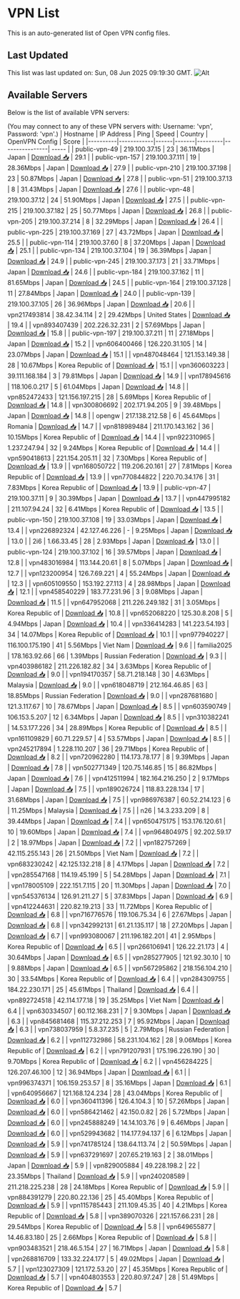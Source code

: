 # VPN List

This is an auto-generated list of Open VPN config files.

## Last Updated

This list was last updated on: Sun, 08 Jun 2025 09:19:30 GMT.
![Alt](https://repobeats.axiom.co/api/embed/186b98318ef1479477931607c1ad7d823f12451f.svg "Repobeats analytics image")

## Available Servers

Below is the list of available VPN servers:

(You may connect to any of these VPN servers with: Username: 'vpn', Password: 'vpn'.)
| Hostname | IP Address | Ping | Speed | Country | OpenVPN Config | Score |
|----------|------------|------|-------|---------|----------------| ----- |
| public-vpn-49 | 219.100.37.15 | 23 | 36.11Mbps | Japan | [Download 📥](./configs/server_0_JP.ovpn) | 29.1 |
| public-vpn-157 | 219.100.37.111 | 19 | 28.36Mbps | Japan | [Download 📥](./configs/server_1_JP.ovpn) | 27.9 |
| public-vpn-210 | 219.100.37.198 | 23 | 50.87Mbps | Japan | [Download 📥](./configs/server_2_JP.ovpn) | 27.8 |
| public-vpn-51 | 219.100.37.13 | 8 | 31.43Mbps | Japan | [Download 📥](./configs/server_3_JP.ovpn) | 27.6 |
| public-vpn-48 | 219.100.37.12 | 24 | 51.90Mbps | Japan | [Download 📥](./configs/server_4_JP.ovpn) | 27.5 |
| public-vpn-215 | 219.100.37.182 | 25 | 50.77Mbps | Japan | [Download 📥](./configs/server_5_JP.ovpn) | 26.8 |
| public-vpn-205 | 219.100.37.214 | 8 | 32.29Mbps | Japan | [Download 📥](./configs/server_6_JP.ovpn) | 26.4 |
| public-vpn-225 | 219.100.37.169 | 27 | 43.72Mbps | Japan | [Download 📥](./configs/server_7_JP.ovpn) | 25.5 |
| public-vpn-114 | 219.100.37.60 | 8 | 37.20Mbps | Japan | [Download 📥](./configs/server_8_JP.ovpn) | 25.1 |
| public-vpn-134 | 219.100.37.104 | 19 | 36.39Mbps | Japan | [Download 📥](./configs/server_9_JP.ovpn) | 24.9 |
| public-vpn-245 | 219.100.37.173 | 21 | 33.71Mbps | Japan | [Download 📥](./configs/server_10_JP.ovpn) | 24.6 |
| public-vpn-184 | 219.100.37.162 | 11 | 81.65Mbps | Japan | [Download 📥](./configs/server_11_JP.ovpn) | 24.5 |
| public-vpn-164 | 219.100.37.128 | 11 | 27.84Mbps | Japan | [Download 📥](./configs/server_12_JP.ovpn) | 24.0 |
| public-vpn-139 | 219.100.37.105 | 26 | 36.96Mbps | Japan | [Download 📥](./configs/server_13_JP.ovpn) | 20.6 |
| vpn217493814 | 38.42.34.114 | 2 | 29.42Mbps | United States | [Download 📥](./configs/server_14_US.ovpn) | 19.4 |
| vpn893407439 | 202.226.32.231 | 2 | 57.69Mbps | Japan | [Download 📥](./configs/server_15_JP.ovpn) | 15.8 |
| public-vpn-197 | 219.100.37.211 | 11 | 27.18Mbps | Japan | [Download 📥](./configs/server_16_JP.ovpn) | 15.2 |
| vpn606400466 | 126.220.31.105 | 14 | 23.07Mbps | Japan | [Download 📥](./configs/server_17_JP.ovpn) | 15.1 |
| vpn487048464 | 121.153.149.38 | 28 | 10.67Mbps | Korea Republic of | [Download 📥](./configs/server_18_KR.ovpn) | 15.1 |
| vpn360603223 | 39.111.168.184 | 3 | 79.81Mbps | Japan | [Download 📥](./configs/server_19_JP.ovpn) | 14.9 |
| vpn178945616 | 118.106.0.217 | 5 | 61.04Mbps | Japan | [Download 📥](./configs/server_20_JP.ovpn) | 14.8 |
| vpn852472433 | 121.156.197.215 | 28 | 5.69Mbps | Korea Republic of | [Download 📥](./configs/server_21_KR.ovpn) | 14.8 |
| vpn300806692 | 202.171.94.205 | 9 | 39.48Mbps | Japan | [Download 📥](./configs/server_22_JP.ovpn) | 14.8 |
| opengw | 217.138.212.58 | 6 | 45.64Mbps | Romania | [Download 📥](./configs/server_23_RO.ovpn) | 14.7 |
| vpn818989484 | 211.170.143.162 | 36 | 10.15Mbps | Korea Republic of | [Download 📥](./configs/server_24_KR.ovpn) | 14.4 |
| vpn922310965 | 1.237.247.94 | 32 | 9.24Mbps | Korea Republic of | [Download 📥](./configs/server_25_KR.ovpn) | 14.4 |
| vpn590418613 | 221.154.205.11 | 32 | 7.30Mbps | Korea Republic of | [Download 📥](./configs/server_26_KR.ovpn) | 13.9 |
| vpn168050722 | 119.206.20.161 | 27 | 7.81Mbps | Korea Republic of | [Download 📥](./configs/server_27_KR.ovpn) | 13.9 |
| vpn770844822 | 220.70.34.176 | 31 | 7.83Mbps | Korea Republic of | [Download 📥](./configs/server_28_KR.ovpn) | 13.9 |
| public-vpn-47 | 219.100.37.11 | 9 | 30.39Mbps | Japan | [Download 📥](./configs/server_29_JP.ovpn) | 13.7 |
| vpn447995182 | 211.107.94.24 | 32 | 6.41Mbps | Korea Republic of | [Download 📥](./configs/server_30_KR.ovpn) | 13.5 |
| public-vpn-150 | 219.100.37.108 | 19 | 33.03Mbps | Japan | [Download 📥](./configs/server_31_JP.ovpn) | 13.4 |
| vpn226892324 | 42.127.46.226 | - | 9.25Mbps | Japan | [Download 📥](./configs/server_32_JP.ovpn) | 13.0 |
| 2i6 | 1.66.33.45 | 28 | 2.93Mbps | Japan | [Download 📥](./configs/server_33_JP.ovpn) | 13.0 |
| public-vpn-124 | 219.100.37.102 | 16 | 39.57Mbps | Japan | [Download 📥](./configs/server_34_JP.ovpn) | 12.8 |
| vpn483016984 | 113.144.20.61 | 8 | 5.07Mbps | Japan | [Download 📥](./configs/server_35_JP.ovpn) | 12.7 |
| vpn123200954 | 126.7.69.221 | 4 | 55.24Mbps | Japan | [Download 📥](./configs/server_36_JP.ovpn) | 12.3 |
| vpn605109550 | 153.192.27.113 | 4 | 28.98Mbps | Japan | [Download 📥](./configs/server_37_JP.ovpn) | 12.1 |
| vpn458540229 | 183.77.231.96 | 3 | 9.08Mbps | Japan | [Download 📥](./configs/server_38_JP.ovpn) | 11.5 |
| vpn647952068 | 211.226.249.182 | 31 | 3.05Mbps | Korea Republic of | [Download 📥](./configs/server_39_KR.ovpn) | 10.8 |
| vpn652068220 | 125.30.8.208 | 5 | 4.94Mbps | Japan | [Download 📥](./configs/server_40_JP.ovpn) | 10.4 |
| vpn336414283 | 141.223.54.193 | 34 | 14.07Mbps | Korea Republic of | [Download 📥](./configs/server_41_KR.ovpn) | 10.1 |
| vpn977940227 | 116.100.175.190 | 41 | 5.56Mbps | Viet Nam | [Download 📥](./configs/server_42_VN.ovpn) | 9.6 |
| familia2025 | 178.163.92.66 | 66 | 1.39Mbps | Russian Federation | [Download 📥](./configs/server_43_RU.ovpn) | 9.3 |
| vpn403986182 | 211.226.182.82 | 34 | 3.63Mbps | Korea Republic of | [Download 📥](./configs/server_44_KR.ovpn) | 9.0 |
| vpn194170357 | 58.71.218.148 | 30 | 4.63Mbps | Malaysia | [Download 📥](./configs/server_45_MY.ovpn) | 9.0 |
| vpn618048719 | 212.164.46.85 | 63 | 18.85Mbps | Russian Federation | [Download 📥](./configs/server_46_RU.ovpn) | 9.0 |
| vpn287681680 | 121.3.117.67 | 10 | 78.67Mbps | Japan | [Download 📥](./configs/server_47_JP.ovpn) | 8.5 |
| vpn603590749 | 106.153.5.207 | 12 | 6.34Mbps | Japan | [Download 📥](./configs/server_48_JP.ovpn) | 8.5 |
| vpn310382241 | 14.53.177.226 | 34 | 28.89Mbps | Korea Republic of | [Download 📥](./configs/server_49_KR.ovpn) | 8.5 |
| vpn161109829 | 60.71.229.57 | 4 | 53.57Mbps | Japan | [Download 📥](./configs/server_50_JP.ovpn) | 8.5 |
| vpn245217894 | 1.228.110.207 | 36 | 29.71Mbps | Korea Republic of | [Download 📥](./configs/server_51_KR.ovpn) | 8.2 |
| vpn720962280 | 114.173.78.177 | 8 | 9.39Mbps | Japan | [Download 📥](./configs/server_52_JP.ovpn) | 7.8 |
| vpn502771349 | 120.75.146.85 | 15 | 86.82Mbps | Japan | [Download 📥](./configs/server_53_JP.ovpn) | 7.6 |
| vpn412511994 | 182.164.216.250 | 2 | 9.17Mbps | Japan | [Download 📥](./configs/server_54_JP.ovpn) | 7.5 |
| vpn189026724 | 118.83.228.134 | 17 | 31.68Mbps | Japan | [Download 📥](./configs/server_55_JP.ovpn) | 7.5 |
| vpn986976387 | 60.52.214.123 | 6 | 11.25Mbps | Malaysia | [Download 📥](./configs/server_56_MY.ovpn) | 7.5 |
| n26 | 14.3.233.209 | 8 | 39.44Mbps | Japan | [Download 📥](./configs/server_57_JP.ovpn) | 7.4 |
| vpn650475175 | 153.176.120.61 | 10 | 19.60Mbps | Japan | [Download 📥](./configs/server_58_JP.ovpn) | 7.4 |
| vpn964804975 | 92.202.59.17 | 2 | 18.97Mbps | Japan | [Download 📥](./configs/server_59_JP.ovpn) | 7.2 |
| vpn182757269 | 42.115.255.143 | 26 | 21.50Mbps | Viet Nam | [Download 📥](./configs/server_60_VN.ovpn) | 7.2 |
| vpn683230242 | 42.125.132.218 | 8 | 4.17Mbps | Japan | [Download 📥](./configs/server_61_JP.ovpn) | 7.2 |
| vpn285547168 | 114.19.45.199 | 5 | 54.28Mbps | Japan | [Download 📥](./configs/server_62_JP.ovpn) | 7.1 |
| vpn178005109 | 222.151.7.115 | 20 | 11.30Mbps | Japan | [Download 📥](./configs/server_63_JP.ovpn) | 7.0 |
| vpn545376134 | 126.91.211.27 | 5 | 37.83Mbps | Japan | [Download 📥](./configs/server_64_JP.ovpn) | 6.9 |
| vpn412244631 | 220.82.19.213 | 33 | 11.72Mbps | Korea Republic of | [Download 📥](./configs/server_65_KR.ovpn) | 6.8 |
| vpn716776576 | 119.106.75.34 | 6 | 27.67Mbps | Japan | [Download 📥](./configs/server_66_JP.ovpn) | 6.8 |
| vpn342992131 | 61.21.135.117 | 18 | 27.20Mbps | Japan | [Download 📥](./configs/server_67_JP.ovpn) | 6.7 |
| vpn993080067 | 211.196.182.201 | 41 | 2.95Mbps | Korea Republic of | [Download 📥](./configs/server_68_KR.ovpn) | 6.5 |
| vpn266106941 | 126.22.21.173 | 4 | 30.64Mbps | Japan | [Download 📥](./configs/server_69_JP.ovpn) | 6.5 |
| vpn285277905 | 121.92.30.10 | 10 | 9.88Mbps | Japan | [Download 📥](./configs/server_70_JP.ovpn) | 6.5 |
| vpn567295862 | 218.156.104.210 | 30 | 33.54Mbps | Korea Republic of | [Download 📥](./configs/server_71_KR.ovpn) | 6.4 |
| vpn284309755 | 184.22.230.171 | 25 | 45.61Mbps | Thailand | [Download 📥](./configs/server_72_TH.ovpn) | 6.4 |
| vpn892724518 | 42.114.177.18 | 19 | 35.25Mbps | Viet Nam | [Download 📥](./configs/server_73_VN.ovpn) | 6.4 |
| vpn630334507 | 60.112.168.231 | 7 | 9.30Mbps | Japan | [Download 📥](./configs/server_74_JP.ovpn) | 6.3 |
| vpn845681468 | 115.37.212.253 | 7 | 95.92Mbps | Japan | [Download 📥](./configs/server_75_JP.ovpn) | 6.3 |
| vpn738037959 | 5.8.37.235 | 5 | 2.79Mbps | Russian Federation | [Download 📥](./configs/server_76_RU.ovpn) | 6.2 |
| vpn112732986 | 58.231.104.162 | 28 | 9.06Mbps | Korea Republic of | [Download 📥](./configs/server_77_KR.ovpn) | 6.2 |
| vpn791207931 | 175.196.226.190 | 30 | 9.70Mbps | Korea Republic of | [Download 📥](./configs/server_78_KR.ovpn) | 6.2 |
| vpn456284225 | 126.207.46.100 | 12 | 36.94Mbps | Japan | [Download 📥](./configs/server_79_JP.ovpn) | 6.1 |
| vpn996374371 | 106.159.253.57 | 8 | 35.16Mbps | Japan | [Download 📥](./configs/server_80_JP.ovpn) | 6.1 |
| vpn640956667 | 121.168.124.234 | 28 | 43.04Mbps | Korea Republic of | [Download 📥](./configs/server_81_KR.ovpn) | 6.0 |
| vpn360411396 | 126.4.104.3 | 10 | 57.26Mbps | Japan | [Download 📥](./configs/server_82_JP.ovpn) | 6.0 |
| vpn586421462 | 42.150.0.82 | 26 | 5.72Mbps | Japan | [Download 📥](./configs/server_83_JP.ovpn) | 6.0 |
| vpn245888249 | 14.14.103.76 | 9 | 6.46Mbps | Japan | [Download 📥](./configs/server_84_JP.ovpn) | 6.0 |
| vpn529943682 | 114.177.94.137 | 6 | 6.12Mbps | Japan | [Download 📥](./configs/server_85_JP.ovpn) | 5.9 |
| vpn741785124 | 138.64.113.74 | 2 | 50.59Mbps | Japan | [Download 📥](./configs/server_86_JP.ovpn) | 5.9 |
| vpn637291697 | 207.65.219.163 | 2 | 38.01Mbps | Japan | [Download 📥](./configs/server_87_JP.ovpn) | 5.9 |
| vpn829005884 | 49.228.198.2 | 22 | 23.35Mbps | Thailand | [Download 📥](./configs/server_88_TH.ovpn) | 5.9 |
| vpn240208589 | 211.218.225.238 | 28 | 24.18Mbps | Korea Republic of | [Download 📥](./configs/server_89_KR.ovpn) | 5.9 |
| vpn884391279 | 220.80.22.136 | 25 | 45.40Mbps | Korea Republic of | [Download 📥](./configs/server_90_KR.ovpn) | 5.9 |
| vpn115785443 | 211.109.45.35 | 40 | 4.21Mbps | Korea Republic of | [Download 📥](./configs/server_91_KR.ovpn) | 5.8 |
| vpn389070326 | 221.157.66.231 | 28 | 29.54Mbps | Korea Republic of | [Download 📥](./configs/server_92_KR.ovpn) | 5.8 |
| vpn649655877 | 14.46.83.180 | 25 | 2.66Mbps | Korea Republic of | [Download 📥](./configs/server_93_KR.ovpn) | 5.8 |
| vpn903483521 | 218.46.5.154 | 27 | 16.71Mbps | Japan | [Download 📥](./configs/server_94_JP.ovpn) | 5.8 |
| vpn268816709 | 133.32.224.177 | 5 | 49.02Mbps | Japan | [Download 📥](./configs/server_95_JP.ovpn) | 5.7 |
| vpn123027309 | 121.172.53.20 | 27 | 45.35Mbps | Korea Republic of | [Download 📥](./configs/server_96_KR.ovpn) | 5.7 |
| vpn404803553 | 220.80.97.247 | 28 | 51.49Mbps | Korea Republic of | [Download 📥](./configs/server_97_KR.ovpn) | 5.7 |
